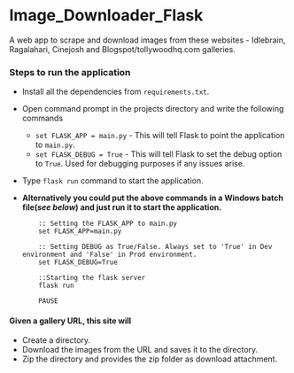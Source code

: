 # Image_Downloader_Flask

A web app to scrape and download images from these websites - Idlebrain, Ragalahari, Cinejosh and Blogspot/tollywoodhq.com galleries.

### Steps to run the application
  - Install all the dependencies from ```requirements.txt```.
  - Open command prompt in the projects directory and write the following commands
    - ```set FLASK_APP = main.py``` - This will tell Flask to point the application to ```main.py```.
    - ```set FLASK_DEBUG = True``` - This will tell Flask to set the debug option to ```True```. Used for debugging purposes if any issues arise.
  - Type ```flask run``` command to start the application.
  
  - **Alternatively you could put the above commands in a Windows batch file(_see below_) and just run it to start the application.**
    ```ECHO OFF
        :: Setting the FLASK_APP to main.py
        set FLASK_APP=main.py
        
        :: Setting DEBUG as True/False. Always set to 'True' in Dev environment and 'False' in Prod environment.
        set FLASK_DEBUG=True
        
        ::Starting the flask server
        flask run
        
        PAUSE

#### Given a gallery URL, this site will
 - Create a directory.
 - Download the images from the URL and saves it to the directory.
 - Zip the directory and provides the zip folder as download attachment.
